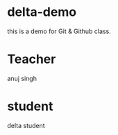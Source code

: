 # delta-demo
this is a demo for Git &amp; Github class.

# Teacher 
anuj  singh

# student
delta student